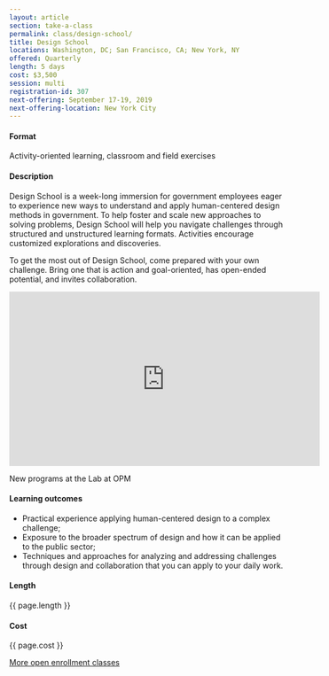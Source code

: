 ```yaml
---
layout: article
section: take-a-class
permalink: class/design-school/
title: Design School
locations: Washington, DC; San Francisco, CA; New York, NY
offered: Quarterly
length: 5 days
cost: $3,500
session: multi
registration-id: 307
next-offering: September 17-19, 2019
next-offering-location: New York City
---
```


#### Format

Activity-oriented learning, classroom and field exercises

#### Description

Design School is a week-long immersion for government employees eager to experience new ways to understand and apply human-centered design methods in government. To help foster and scale new approaches to solving problems, Design School will help you navigate challenges through structured and unstructured learning formats. Activities encourage customized explorations and discoveries.

To get the most out of Design School, come prepared with your own challenge. Bring one that is action and goal-oriented, has open-ended potential, and invites collaboration.

<iframe width="560" height="315" src="https://www.youtube.com/embed/DGDCd2ELpok" frameborder="0" allow="accelerometer; autoplay; encrypted-media; gyroscope; picture-in-picture" allowfullscreen></iframe>
<p class="lab-caption">New programs at the Lab at OPM</p>


#### Learning outcomes

* Practical experience applying human-centered design to a complex challenge;
* Exposure to the broader spectrum of design and how it can be applied to the public sector;
* Techniques and approaches for analyzing and addressing challenges through design and collaboration that you can apply to your daily work.

#### Length

{{ page.length }}

#### Cost

{{ page.cost }}

[More open enrollment classes](../../take-a-class/open-enrollment-classes/)
